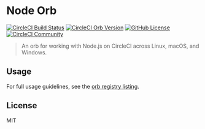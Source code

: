# Node Orb

[![CircleCI Build Status](https://circleci.com/gh/electron/node-orb.svg?style=shield "CircleCI Build Status")](https://circleci.com/gh/electron/node-orb)
[![CircleCI Orb Version](https://badges.circleci.com/orbs/electron/node.svg)](https://circleci.com/developer/orbs/orb/electron/node)
[![GitHub License](https://img.shields.io/badge/license-MIT-lightgrey.svg)](https://raw.githubusercontent.com/electron/node-orb/master/LICENSE)
[![CircleCI Community](https://img.shields.io/badge/community-CircleCI%20Discuss-343434.svg)](https://discuss.circleci.com/c/ecosystem/orbs)

> An orb for working with Node.js on CircleCI across Linux, macOS, and Windows.

## Usage

For full usage guidelines, see the [orb registry listing](http://circleci.com/orbs/registry/orb/electron/node).

## License

MIT
